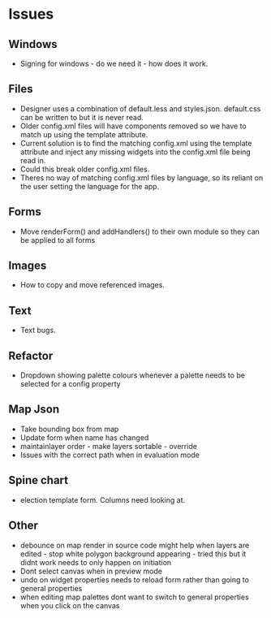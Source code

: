 # Issues

## Windows
- Signing for windows - do we need it - how does it work.

## Files
- Designer uses a combination of default.less and styles.json. default.css can be written to but it is never read.
- Older config.xml files will have components removed so we have to match up using the template attribute.
- Current solution is to find the matching config.xml using the template attribute and inject any missing widgets into the config.xml file being read in.
- Could this break older config.xml files.
- Theres no way of matching config.xml files by language, so its reliant on the user setting the language for the app.

## Forms
- Move renderForm() and addHandlers() to their own module so they can be applied to all forms

## Images
- How to copy and move referenced images.

## Text
- Text bugs.

## Refactor
- Dropdown showing palette colours whenever a palette needs to be selected for a config property

## Map Json
- Take bounding box from map
- Update form when name has changed
- maintainlayer order - make layers sortable - override
- Issues with the correct path when in evaluation mode

## Spine chart
- election template form. Columns need looking at.

## Other
- debounce on map render in source code might help when layers are edited - stop white polygon background appearing - tried this but it didnt work
needs to only happen on initiation
- Dont select canvas when in preview mode
- undo on widget properties needs to reload form rather than going to general properties
- when editing map palettes dont want to switch to general properties when you click on the canvas

